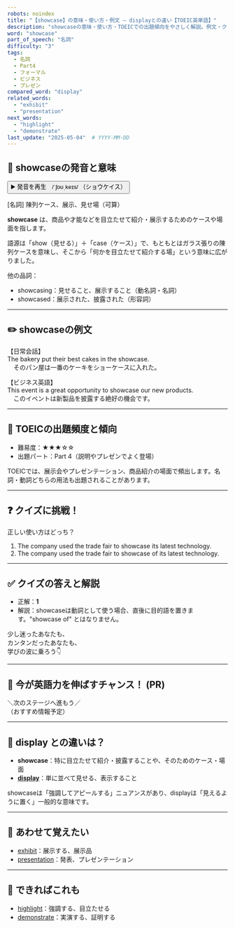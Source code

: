 ```yaml
---
robots: noindex
title: "【showcase】の意味・使い方・例文 ― displayとの違い【TOEIC英単語】"
description: "showcaseの意味・使い方・TOEICでの出題傾向をやさしく解説。例文・クイズ付きでdisplayとの違いもわかりやすく学べます。"
word: "showcase"
part_of_speech: "名詞"
difficulty: "3"
tags:
  - 名詞
  - Part4
  - フォーマル
  - ビジネス
  - プレゼン
compared_word: "display"
related_words:
  - "exhibit"
  - "presentation"
next_words:
  - "highlight"
  - "demonstrate"
last_update: "2025-05-04"  # YYYY-MM-DD
---
```


## 🔰 showcaseの発音と意味

<button class="play-audio" onclick="playTTS('showcase')">
  <span class="play-audio-main">
    ▶️ 発音を再生　/ˈʃoʊˌkeɪs/
  </span>
  <span class="play-audio-sub">
    （ショウケイス）
  </span>
</button>

[名詞] 陳列ケース、展示、見せ場（可算）

**showcase** は、商品や才能などを目立たせて紹介・展示するためのケースや場面を指します。

語源は「show（見せる）」＋「case（ケース）」で、もともとはガラス張りの陳列ケースを意味し、そこから「何かを目立たせて紹介する場」という意味に広がりました。

他の品詞：  
- showcasing：見せること、展示すること（動名詞・名詞）
- showcased：展示された、披露された（形容詞）

---

## ✏️ showcaseの例文

【日常会話】  
The bakery put their best cakes in the showcase.  
　そのパン屋は一番のケーキをショーケースに入れた。

【ビジネス英語】  
This event is a great opportunity to showcase our new products.  
　このイベントは新製品を披露する絶好の機会です。

---

## 🎯 TOEICの出題頻度と傾向

- 難易度：★★★☆☆
- 出題パート：Part 4（説明やプレゼンでよく登場）

TOEICでは、展示会やプレゼンテーション、商品紹介の場面で頻出します。名詞・動詞どちらの用法も出題されることがあります。

---

## ❓ クイズに挑戦！

正しい使い方はどっち？

1. The company used the trade fair to showcase its latest technology.  
2. The company used the trade fair to showcase of its latest technology.

---

## ✅ クイズの答えと解説

- 正解：**1**
- 解説：showcaseは動詞として使う場合、直後に目的語を置きます。"showcase of" とはなりません。

少し迷ったあなたも、  
カンタンだったあなたも、  
学びの波に乗ろう👇️

---

## 🚀 今が英語力を伸ばすチャンス！ (PR)

<div class="info-center">
＼次のステージへ進もう／<br>  
（おすすめ情報予定）
</div>

---

## 🤔  display との違いは？

- **showcase**：特に目立たせて紹介・披露することや、そのためのケース・場面
- **[display](/display)**：単に並べて見せる、表示すること

showcaseは「強調してアピールする」ニュアンスがあり、displayは「見えるように置く」一般的な意味です。

---

## 🧩 あわせて覚えたい

- [exhibit](/exhibit)：展示する、展示品
- [presentation](/presentation)：発表、プレゼンテーション

---

## 📖 できればこれも

- [highlight](/highlight)：強調する、目立たせる
- [demonstrate](/demonstrate)：実演する、証明する

<!-- cvid: aid01_bid07 -->
